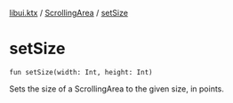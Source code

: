 [libui.ktx](../README.md) / [ScrollingArea](README.md) / [setSize](set-size.md)

# setSize

`fun setSize(width: Int, height: Int)`

Sets the size of a ScrollingArea to the given size, in points.

